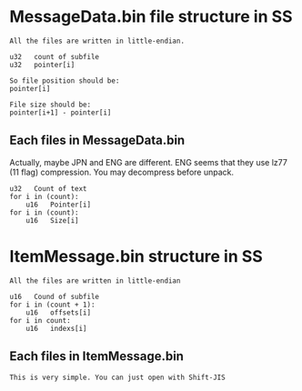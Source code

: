 # MessageData.bin file structure in SS

```
All the files are written in little-endian.

u32   count of subfile
u32   pointer[i]

So file position should be:
pointer[i]

File size should be:
pointer[i+1] - pointer[i]
```

## Each files in MessageData.bin

Actually, maybe JPN and ENG are different. ENG seems that they use lz77 (11 flag) compression.
You may decompress before unpack.
```
u32   Count of text
for i in (count):
    u16   Pointer[i]
for i in (count):
    u16   Size[i]
```


# ItemMessage.bin structure in SS

```
All the files are written in little-endian

u16   Cound of subfile
for i in (count + 1):
    u16   offsets[i]
for i in count:
    u16   indexs[i]
```

## Each files in ItemMessage.bin

```
This is very simple. You can just open with Shift-JIS
```
